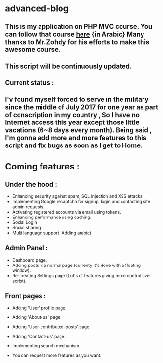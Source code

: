 # advanced-blog
This is my application on PHP MVC course.
You can follow that course [here](https://www.youtube.com/playlist?list=PLGO8ntvxgiZPZBHUGED6ItUujXylNGpMH) {in Arabic}
Many thanks to Mr.Zohdy for his efforts to make this awesome course.
------------------------------------------------------------------------------------
This script will be continuously updated.
------------------------------------------------------------------------------------
## Current status :
I'v found myself forced to serve in the military since the middle of July 2017 for one year as part of conscription in my country , So I have no Internet access this year except those little vacations (6~8 days every month).
Being said , I'm gonna add more and more features to this script and fix bugs as soon as I get to Home.
------------------------------------------------------------------------------------
# Coming features :
## Under the hood :
- Enhancing security against spam, SQL injection and XSS attacks.
- Implementing Google recaptcha for signup, login and contacting site admin requests.
- Activating registered accounts via email using tokens.
- Enhancing performance using caching.
- Social Login
- Social sharing
- Multi language support (Adding arabic)

## Admin Panel :
- Dashboard page.
- Adding posts via normal page (currenty it's done with a floating window).
- Re-creating Settings page (Lot's of features giving more control over script).

## Front pages :
- Adding 'User' profile page.
- Adding 'About-us' page.
- Adding 'User-contributed-posts' page.
- Adding 'Contact-us' page.
- Implementing search mechanism

- You can request more features as you want.











